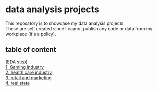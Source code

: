 # data analysis projects
This reposatory is to showcase my data analysis projects.\
These are self created since I caanot publish any code or data from my workplace (it's a policy).
## table of content

(EDA step)\
[1. Gaming industry](game/readme.md)\
[2. health care industry](health/readme.md)\
[3. retail and marketing](retail/readme.md)\
[4. real state](realstate/readme.md)



